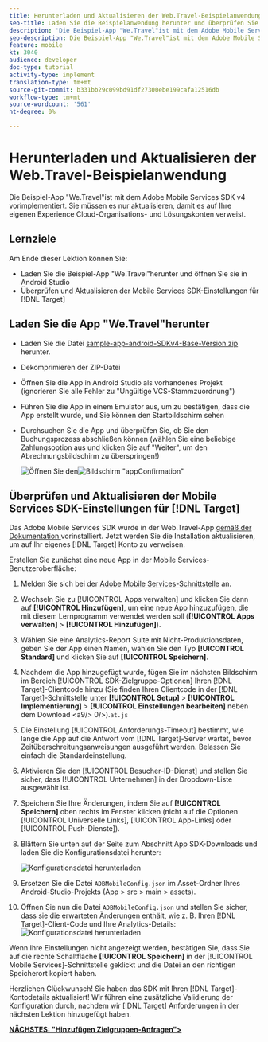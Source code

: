 ```yaml
---
title: Herunterladen und Aktualisieren der Web.Travel-Beispielanwendung
seo-title: Laden Sie die Beispielanwendung herunter und überprüfen Sie das SDK für mobile Dienste
description: 'Die Beispiel-App "We.Travel"ist mit dem Adobe Mobile Services SDK v4 vorimplementiert. Sie müssen es nur aktualisieren, damit es auf Ihre eigenen Experience Cloud-Organisations- und Lösungskonten verweist.   '
seo-description: Die Beispiel-App "We.Travel"ist mit dem Adobe Mobile Services SDK v4 vorimplementiert. Sie müssen es nur aktualisieren, damit es auf Ihre eigenen Experience Cloud-Organisations- und Lösungskonten verweist.
feature: mobile
kt: 3040
audience: developer
doc-type: tutorial
activity-type: implement
translation-type: tm+mt
source-git-commit: b331bb29c099bd91df27300ebe199cafa12516db
workflow-type: tm+mt
source-wordcount: '561'
ht-degree: 0%

---
```



# Herunterladen und Aktualisieren der Web.Travel-Beispielanwendung

Die Beispiel-App &quot;We.Travel&quot;ist mit dem Adobe Mobile Services SDK v4 vorimplementiert. Sie müssen es nur aktualisieren, damit es auf Ihre eigenen Experience Cloud-Organisations- und Lösungskonten verweist.

## Lernziele

Am Ende dieser Lektion können Sie:

* Laden Sie die Beispiel-App &quot;We.Travel&quot;herunter und öffnen Sie sie in Android Studio
* Überprüfen und Aktualisieren der Mobile Services SDK-Einstellungen für [!DNL Target]

## Laden Sie die App &quot;We.Travel&quot;herunter

* Laden Sie die Datei [sample-app-android-SDKv4-Base-Version.zip](assets/sample-app-android-SDKv4-Base-Version.zip) herunter.
* Dekomprimieren der ZIP-Datei
* Öffnen Sie die App in Android Studio als vorhandenes Projekt (ignorieren Sie alle Fehler zu &quot;Ungültige VCS-Stammzuordnung&quot;)
* Führen Sie die App in einem Emulator aus, um zu bestätigen, dass die App erstellt wurde, und Sie können den Startbildschirm sehen
* Durchsuchen Sie die App und überprüfen Sie, ob Sie den Buchungsprozess abschließen können (wählen Sie eine beliebige Zahlungsoption aus und klicken Sie auf &quot;Weiter&quot;, um den Abrechnungsbildschirm zu überspringen!)

   ![Öffnen Sie den ](assets/wetravel_homeScreen.png)![Bildschirm &quot;appConfirmation&quot;](assets/wetravel_confirmationScreen.png)

## Überprüfen und Aktualisieren der Mobile Services SDK-Einstellungen für [!DNL Target]

Das Adobe Mobile Services SDK wurde in der Web.Travel-App [gemäß der Dokumentation ](https://docs.adobe.com/content/help/en/mobile-services/android/getting-started-android/requirements.html) vorinstalliert. Jetzt werden Sie die Installation aktualisieren, um auf Ihr eigenes [!DNL Target] Konto zu verweisen.

Erstellen Sie zunächst eine neue App in der Mobile Services-Benutzeroberfläche:

1. Melden Sie sich bei der [Adobe Mobile Services-Schnittstelle](https://mobilemarketing.adobe.com) an.
1. Wechseln Sie zu [!UICONTROL Apps verwalten] und klicken Sie dann auf **[!UICONTROL Hinzufügen]**, um eine neue App hinzuzufügen, die mit diesem Lernprogramm verwendet werden soll (**[!UICONTROL Apps verwalten]** > **[!UICONTROL Hinzufügen]**).
1. Wählen Sie eine Analytics-Report Suite mit Nicht-Produktionsdaten, geben Sie der App einen Namen, wählen Sie den Typ **[!UICONTROL Standard]** und klicken Sie auf **[!UICONTROL Speichern]**.
1. Nachdem die App hinzugefügt wurde, fügen Sie im nächsten Bildschirm im Bereich [!UICONTROL SDK-Zielgruppe-Optionen] Ihren [!DNL Target]-Clientcode hinzu (Sie finden Ihren Clientcode in der [!DNL Target]-Schnittstelle unter **[!UICONTROL Setup]** > **[!UICONTROL Implementierung]** > **[!UICONTROL Einstellungen bearbeiten]** neben dem Download &lt;a9/> 0/>).`at.js`
1. Die Einstellung [!UICONTROL Anforderungs-Timeout] bestimmt, wie lange die App auf die Antwort vom [!DNL Target]-Server wartet, bevor Zeitüberschreitungsanweisungen ausgeführt werden. Belassen Sie einfach die Standardeinstellung.
1. Aktivieren Sie den [!UICONTROL Besucher-ID-Dienst] und stellen Sie sicher, dass [!UICONTROL Unternehmen] in der Dropdown-Liste ausgewählt ist.
1. Speichern Sie Ihre Änderungen, indem Sie auf **[!UICONTROL Speichern]** oben rechts im Fenster klicken (nicht auf die Optionen [!UICONTROL Universelle Links], [!UICONTROL App-Links] oder [!UICONTROL Push-Dienste]).
1. Blättern Sie unten auf der Seite zum Abschnitt App SDK-Downloads und laden Sie die Konfigurationsdatei herunter:

   ![Konfigurationsdatei herunterladen](assets/config_file.jpg)

1. Ersetzen Sie die Datei `ADBMobileConfig.json` im Asset-Ordner Ihres Android-Studio-Projekts (App > src > main > assets).

1. Öffnen Sie nun die Datei `ADBMobileConfig.json` und stellen Sie sicher, dass sie die erwarteten Änderungen enthält, wie z. B. Ihren [!DNL Target]-Client-Code und Ihre Analytics-Details:
   ![Konfigurationsdatei herunterladen](assets/client_code.jpg)

Wenn Ihre Einstellungen nicht angezeigt werden, bestätigen Sie, dass Sie auf die rechte Schaltfläche **[!UICONTROL Speichern]** in der [!UICONTROL Mobile Services]-Schnittstelle geklickt und die Datei an den richtigen Speicherort kopiert haben.

Herzlichen Glückwunsch! Sie haben das SDK mit Ihren [!DNL Target]-Kontodetails aktualisiert! Wir führen eine zusätzliche Validierung der Konfiguration durch, nachdem wir [!DNL Target] Anforderungen in der nächsten Lektion hinzugefügt haben.

**[NÄCHSTES: &quot;Hinzufügen Zielgruppen-Anfragen&quot;>](add-requests.md)**
